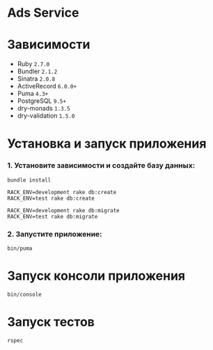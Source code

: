 # Ads Service


# Зависимости

- Ruby `2.7.0`
- Bundler `2.1.2`
- Sinatra `2.0.8`
- ActiveRecord `6.0.0+`
- Puma `4.3+`
- PostgreSQL `9.5+`
- dry-monads `1.3.5`
- dry-validation `1.5.0`

# Установка и запуск приложения

### 1. Установите зависимости и создайте базу данных:

```
bundle install

RACK_ENV=development rake db:create
RACK_ENV=test rake db:create

RACK_ENV=development rake db:migrate
RACK_ENV=test rake db:migrate
```

### 2. Запустите приложение:

```
bin/puma
```

# Запуск консоли приложения

```
bin/console
```

# Запуск тестов

```
rspec
```
